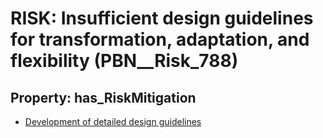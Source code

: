 # RISK: __Insufficient design guidelines for transformation, adaptation, and flexibility__ (PBN__Risk_788)

## Property: has_RiskMitigation

* [Development of detailed design guidelines](PBN__RiskMitigation_1082)

